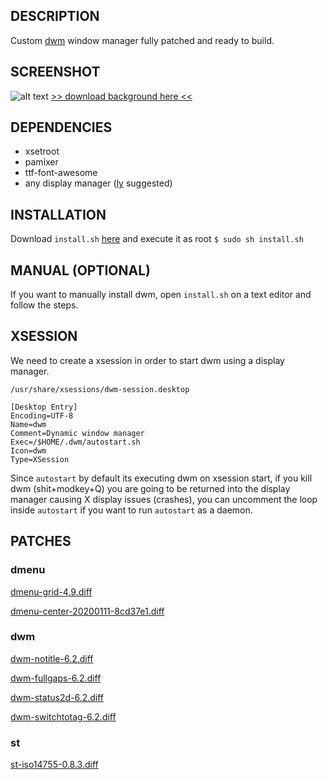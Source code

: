## DESCRIPTION
Custom [dwm](https://dwm.suckless.org/) window manager fully patched and ready to build.
## SCREENSHOT
![alt text](https://i.ibb.co/ncsWczB/Screenshot-2022-01-04-21-01-45.png)
[>> download background here <<](https://www.deviantart.com/caitaron/art/Holy-night-Narmaya-824000607)
## DEPENDENCIES
* xsetroot
* pamixer
* ttf-font-awesome
* any display manager ([ly](https://aur.archlinux.org/packages/ly/) suggested)
## INSTALLATION
Download `install.sh` [here](https://raw.githubusercontent.com/zfiggueroa/dwm-patched/main/install.sh) and execute it as root `$ sudo sh install.sh`
## MANUAL (OPTIONAL)
If you want to manually install dwm, open `install.sh` on a text editor and follow the steps.
## XSESSION
We need to create a xsession in order to start dwm using a display manager.

`/usr/share/xsessions/dwm-session.desktop`
```
[Desktop Entry]
Encoding=UTF-8
Name=dwm
Comment=Dynamic window manager
Exec=/$HOME/.dwm/autostart.sh
Icon=dwm
Type=XSession
```
Since `autostart` by default its executing dwm on xsession start, if you kill dwm (shit+modkey+Q) you are going to be returned into the display manager causing X display issues (crashes), you can uncomment the loop inside `autostart` if you want to run `autostart` as a daemon.
## PATCHES
### dmenu
[dmenu-grid-4.9.diff](https://tools.suckless.org/dmenu/patches/grid/dmenu-grid-4.9.diff)

[dmenu-center-20200111-8cd37e1.diff](https://tools.suckless.org/dmenu/patches/center/dmenu-center-20200111-8cd37e1.diff)

### dwm
[dwm-notitle-6.2.diff](https://dwm.suckless.org/patches/notitle/dwm-notitle-6.2.diff)

[dwm-fullgaps-6.2.diff](https://dwm.suckless.org/patches/fullgaps/dwm-fullgaps-6.2.diff)

[dwm-status2d-6.2.diff](https://dwm.suckless.org/patches/status2d/dwm-status2d-6.2.diff)

[dwm-switchtotag-6.2.diff](https://dwm.suckless.org/patches/switchtotag/dwm-switchtotag-6.2.diff)

### st
[st-iso14755-0.8.3.diff](https://st.suckless.org/patches/iso14755/st-iso14755-0.8.3.diff)
